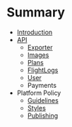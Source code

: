 # Summary

* [Introduction](README.md)
* [API](api-overview.md)
   * [Exporter](exporter.md)
   * [Images](images.md)
   * [Plans](plans.md)
   * [FlightLogs](flightlogs.md)
   * [User](user.md)
   * Payments
* Platform Policy
   * [Guidelines](guidelines.md)
   * [Styles](styles.md)
   * [Publishing](publishing.md)

